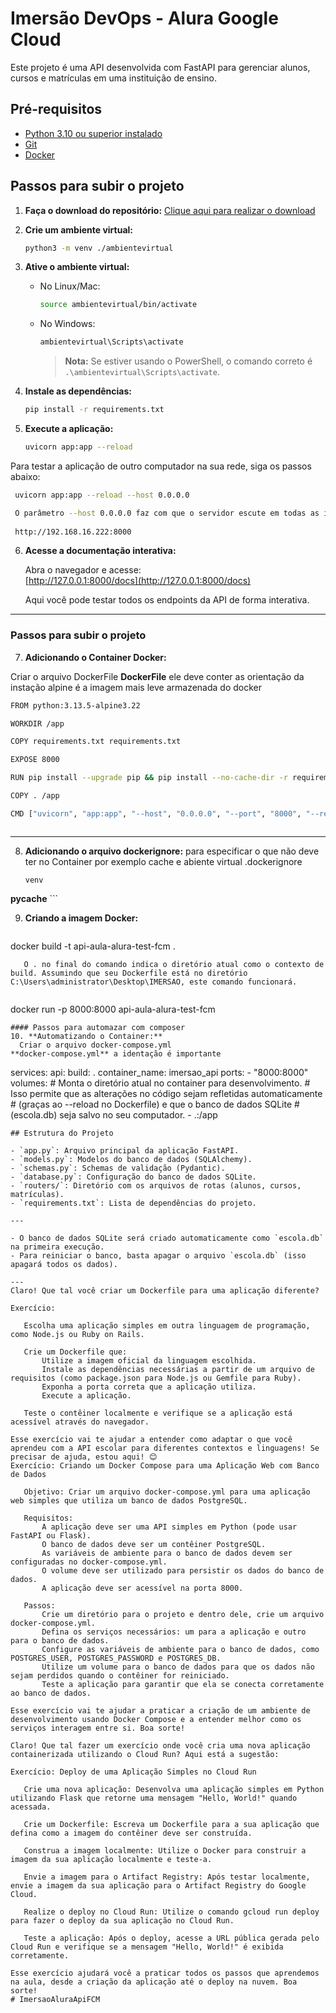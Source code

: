 # Imersão DevOps - Alura Google Cloud

Este projeto é uma API desenvolvida com FastAPI para gerenciar alunos, cursos e matrículas em uma instituição de ensino.

## Pré-requisitos

- [Python 3.10 ou superior instalado](https://www.python.org/downloads/)
- [Git](https://git-scm.com/downloads)
- [Docker](https://www.docker.com/get-started/)

## Passos para subir o projeto

1. **Faça o download do repositório:**
   [Clique aqui para realizar o download](https://github.com/guilhermeonrails/imersao-devops/archive/refs/heads/main.zip)

2. **Crie um ambiente virtual:**
   ```sh
   python3 -m venv ./ambientevirtual
   ```

3. **Ative o ambiente virtual:**
   - No Linux/Mac:
     ```sh
     source ambientevirtual/bin/activate
     ```
   - No Windows:
     ```sh
     ambientevirtual\Scripts\activate
     ```
     > **Nota:** Se estiver usando o PowerShell, o comando correto é `.\ambientevirtual\Scripts\activate`.

4. **Instale as dependências:**
   ```sh
   pip install -r requirements.txt
   ```

5. **Execute a aplicação:**
   ```sh
   uvicorn app:app --reload
   ```
  
 Para testar a aplicação de outro computador na sua rede, siga os passos abaixo:
   ```sh
	uvicorn app:app --reload --host 0.0.0.0
 
	O parâmetro --host 0.0.0.0 faz com que o servidor escute em todas as interfaces de rede, tornando-o acessível pelo IP da máquina na rede localmente com o end.
	
	http://192.168.16.222:8000
   ```


    
6. **Acesse a documentação interativa:**

   Abra o navegador e acesse:  
   [http://127.0.0.1:8000/docs](http://127.0.0.1:8000/docs)

   Aqui você pode testar todos os endpoints da API de forma interativa.

---
### Passos para subir o projeto
7. **Adicionando o Container Docker:**

Criar o arquivo DockerFile 
**DockerFile**
ele deve conter as orientação da instação
alpine é a imagem mais leve armazenada do docker
 ```sh
FROM python:3.13.5-alpine3.22 

WORKDIR /app

COPY requirements.txt requirements.txt

EXPOSE 8000

RUN pip install --upgrade pip && pip install --no-cache-dir -r requirements.txt

COPY . /app

CMD ["uvicorn", "app:app", "--host", "0.0.0.0", "--port", "8000", "--reload"]



   ```
   ---
8. **Adicionando o arquivo dockerignore:**
para especificar o que não deve ter no Container 
por exemplo cache e abiente virtual
.dockerignore  
    ``` 
	venv
__pycache__
      ```
 
   
9. **Criando a imagem Docker:**
   
   ```  
 docker build -t api-aula-alura-test-fcm .

 ```  
	O . no final do comando indica o diretório atual como o contexto de build. Assumindo que seu Dockerfile está no diretório C:\Users\administrator\Desktop\IMERSAO, este comando funcionará.
   
   ```  
docker run -p 8000:8000 api-aula-alura-test-fcm
 ```     
#### Passos para automazar com composer   
10. **Automatizando o Container:**
   Criar o arquivo docker-compose.yml 
**docker-compose.yml** a identação é importante
   ```  
services:
  api:
    build: .
    container_name: imersao_api
    ports:
      - "8000:8000"
    volumes:
      # Monta o diretório atual no container para desenvolvimento.
      # Isso permite que as alterações no código sejam refletidas automaticamente
      # (graças ao --reload no Dockerfile) e que o banco de dados SQLite
      # (escola.db) seja salvo no seu computador.
      - .:/app
 ```     
## Estrutura do Projeto

- `app.py`: Arquivo principal da aplicação FastAPI.
- `models.py`: Modelos do banco de dados (SQLAlchemy).
- `schemas.py`: Schemas de validação (Pydantic).
- `database.py`: Configuração do banco de dados SQLite.
- `routers/`: Diretório com os arquivos de rotas (alunos, cursos, matrículas).
- `requirements.txt`: Lista de dependências do projeto.

---

- O banco de dados SQLite será criado automaticamente como `escola.db` na primeira execução.
- Para reiniciar o banco, basta apagar o arquivo `escola.db` (isso apagará todos os dados).

---
Claro! Que tal você criar um Dockerfile para uma aplicação diferente?

Exercício:

    Escolha uma aplicação simples em outra linguagem de programação, como Node.js ou Ruby on Rails.

    Crie um Dockerfile que:
        Utilize a imagem oficial da linguagem escolhida.
        Instale as dependências necessárias a partir de um arquivo de requisitos (como package.json para Node.js ou Gemfile para Ruby).
        Exponha a porta correta que a aplicação utiliza.
        Execute a aplicação.

    Teste o contêiner localmente e verifique se a aplicação está acessível através do navegador.

Esse exercício vai te ajudar a entender como adaptar o que você aprendeu com a API escolar para diferentes contextos e linguagens! Se precisar de ajuda, estou aqui! 😊
Exercício: Criando um Docker Compose para uma Aplicação Web com Banco de Dados

    Objetivo: Criar um arquivo docker-compose.yml para uma aplicação web simples que utiliza um banco de dados PostgreSQL.

    Requisitos:
        A aplicação deve ser uma API simples em Python (pode usar FastAPI ou Flask).
        O banco de dados deve ser um contêiner PostgreSQL.
        As variáveis de ambiente para o banco de dados devem ser configuradas no docker-compose.yml.
        O volume deve ser utilizado para persistir os dados do banco de dados.
        A aplicação deve ser acessível na porta 8000.

    Passos:
        Crie um diretório para o projeto e dentro dele, crie um arquivo docker-compose.yml.
        Defina os serviços necessários: um para a aplicação e outro para o banco de dados.
        Configure as variáveis de ambiente para o banco de dados, como POSTGRES_USER, POSTGRES_PASSWORD e POSTGRES_DB.
        Utilize um volume para o banco de dados para que os dados não sejam perdidos quando o contêiner for reiniciado.
        Teste a aplicação para garantir que ela se conecta corretamente ao banco de dados.

Esse exercício vai te ajudar a praticar a criação de um ambiente de desenvolvimento usando Docker Compose e a entender melhor como os serviços interagem entre si. Boa sorte!

Claro! Que tal fazer um exercício onde você cria uma nova aplicação containerizada utilizando o Cloud Run? Aqui está a sugestão:

Exercício: Deploy de uma Aplicação Simples no Cloud Run

    Crie uma nova aplicação: Desenvolva uma aplicação simples em Python utilizando Flask que retorne uma mensagem "Hello, World!" quando acessada.

    Crie um Dockerfile: Escreva um Dockerfile para a sua aplicação que defina como a imagem do contêiner deve ser construída.

    Construa a imagem localmente: Utilize o Docker para construir a imagem da sua aplicação localmente e teste-a.

    Envie a imagem para o Artifact Registry: Após testar localmente, envie a imagem da sua aplicação para o Artifact Registry do Google Cloud.

    Realize o deploy no Cloud Run: Utilize o comando gcloud run deploy para fazer o deploy da sua aplicação no Cloud Run.

    Teste a aplicação: Após o deploy, acesse a URL pública gerada pelo Cloud Run e verifique se a mensagem "Hello, World!" é exibida corretamente.

Esse exercício ajudará você a praticar todos os passos que aprendemos na aula, desde a criação da aplicação até o deploy na nuvem. Boa sorte!
#   I m e r s a o A l u r a A p i F C M  
 